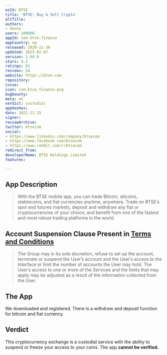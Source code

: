 ```yaml
---
wsId: BTSE
title: 'BTSE: Buy & Sell Crypto'
altTitle: 
authors:
- danny
users: 100000
appId: com.btse.finance
appCountry: ng
released: 2020-11-30
updated: 2025-02-07
version: 1.94.0
stars: 4.2
ratings: 62
reviews: 54
website: https://btse.com
repository: 
issue: 
icon: com.btse.finance.png
bugbounty: 
meta: ok
verdict: custodial
appHashes: 
date: 2021-11-15
signer: 
reviewArchive: 
twitter: btsecom
social:
- https://www.linkedin.com/company/btsecom
- https://www.facebook.com/btsecom
- https://www.reddit.com/r/btsecom
redirect_from: 
developerName: BTSE Holdings Limited
features: 

---
```


## App Description

> With the BTSE mobile app, you can trade Bitcoin, altcoins, stablecoins, and fiat currencies anytime, anywhere. Trade on BTSE’s spot and futures markets, deposit and withdraw any fiat or cryptocurrencies of your choice, and benefit from one of the fastest and most robust trading platforms in the world.

## Account Suspension Clause Present in [Terms and Conditions](https://www.btse.com/en/termsandconditions)

> The Group may in its sole discretion, refuse to set up the account, terminate or suspend the User’s account and the User’s access to the Interface or limit the number of accounts the User may hold. The User’s access to one or more of the Services and the limits that may apply may be adjusted as a result of the information collected from the User.

## The App

We downloaded and registered. There is a withdraw and deposit function for bitcoin and fiat currency.

## Verdict

This cryptocurrency exchange is a custodial service with the ability to suspend or freeze your access to your coins. The app **cannot be verified.**
